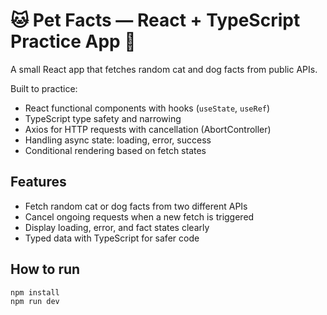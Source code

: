 # 🐱 Pet Facts — React + TypeScript Practice App 🐶

A small React app that fetches random cat and dog facts from public APIs.

Built to practice:
- React functional components with hooks (`useState`, `useRef`)
- TypeScript type safety and narrowing
- Axios for HTTP requests with cancellation (AbortController)
- Handling async state: loading, error, success
- Conditional rendering based on fetch states

## Features

- Fetch random cat or dog facts from two different APIs
- Cancel ongoing requests when a new fetch is triggered
- Display loading, error, and fact states clearly
- Typed data with TypeScript for safer code

## How to run

```bash
npm install
npm run dev

